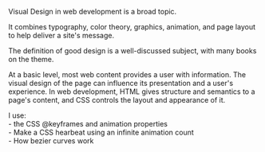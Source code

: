 <p>Visual Design in web development is a broad topic.</p>
<p>It combines typography, color theory, graphics, animation, and page layout to help deliver a site's message.</p>
<p>The definition of good design is a well-discussed subject, with many books on the theme.</p>
<p>At a basic level, most web content provides a user with information. The visual design of the page can influence its presentation and a user's experience. 
In web development, HTML gives structure and semantics to a page's content, and CSS controls the layout and appearance of it.</p>
<p> I use:<br>
- the CSS @keyframes and animation properties<br>
- Make a CSS hearbeat using an infinite animation count<br>
- How bezier curves work
<p>
